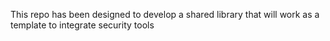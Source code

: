 This repo has been designed to develop a shared library that will work as a template to integrate security tools
